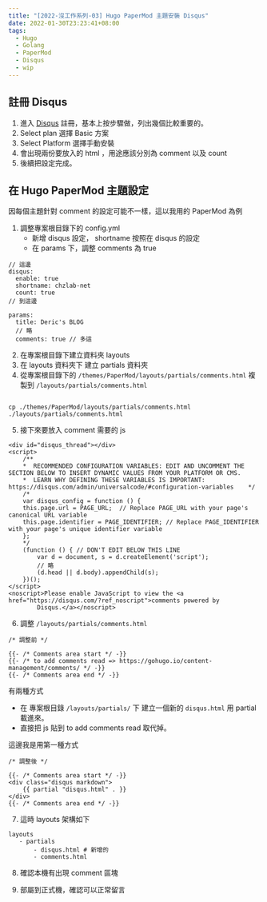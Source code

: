 ```yaml
---
title: "[2022-沒工作系列-03] Hugo PaperMod 主題安裝 Disqus"
date: 2022-01-30T23:23:41+08:00
tags:
  - Hugo
  - Golang
  - PaperMod
  - Disqus
  - wip
---
```


## 註冊 Disqus
1. 進入 [Disqus](https://disqus.com/) 註冊，基本上按步驟做，列出幾個比較重要的。
2. Select plan 選擇 Basic 方案
3. Select Platform 選擇手動安裝
4. 會出現兩份要放入的 html ，用途應該分別為 comment 以及 count
5. 後續把設定完成。


## 在 Hugo PaperMod 主題設定
因每個主題針對 comment 的設定可能不一樣，這以我用的 PaperMod 為例

1. 調整專案根目錄下的 config.yml
    - 新增 disqus 設定， shortname 按照在 disqus 的設定
    - 在 params 下，調整 comments 為 true

```
// 這邊
disqus:
  enable: true
  shortname: chzlab-net
  count: true
// 到這邊

params:
  title: Deric's BLOG
  // 略
  comments: true // 多這

```
2. 在專案根目錄下建立資料夾 layouts
3. 在 layouts 資料夾下 建立 partials 資料夾
4. 從專案根目錄下的 `/themes/PaperMod/layouts/partials/comments.html` 複製到 `/layouts/partials/comments.html`

```shell

cp ./themes/PaperMod/layouts/partials/comments.html ./layouts/partials/comments.html

```

5. 接下來要放入 comment 需要的 js
```
<div id="disqus_thread"></div>
<script>
    /**
    *  RECOMMENDED CONFIGURATION VARIABLES: EDIT AND UNCOMMENT THE SECTION BELOW TO INSERT DYNAMIC VALUES FROM YOUR PLATFORM OR CMS.
    *  LEARN WHY DEFINING THESE VARIABLES IS IMPORTANT: https://disqus.com/admin/universalcode/#configuration-variables    */
    /*
    var disqus_config = function () {
    this.page.url = PAGE_URL;  // Replace PAGE_URL with your page's canonical URL variable
    this.page.identifier = PAGE_IDENTIFIER; // Replace PAGE_IDENTIFIER with your page's unique identifier variable
    };
    */
    (function () { // DON'T EDIT BELOW THIS LINE
        var d = document, s = d.createElement('script');
        // 略
        (d.head || d.body).appendChild(s);
    })();
</script>
<noscript>Please enable JavaScript to view the <a href="https://disqus.com/?ref_noscript">comments powered by
        Disqus.</a></noscript>

```


6. 調整 `/layouts/partials/comments.html`

```
/* 調整前 */

{{- /* Comments area start */ -}}
{{- /* to add comments read => https://gohugo.io/content-management/comments/ */ -}}
{{- /* Comments area end */ -}}

```
有兩種方式
 - 在 專案根目錄 `/layouts/partials/` 下 建立一個新的 `disqus.html` 用 partial 載進來。
 - 直接把 js 貼到 to add comments read 取代掉。

這邊我是用第一種方式

```
/* 調整後 */

{{- /* Comments area start */ -}}
<div class="disqus markdown">
    {{ partial "disqus.html" . }}
</div>
{{- /* Comments area end */ -}}
```

7. 這時 layouts 架構如下
```
layouts
   - partials
       - disqus.html # 新增的
       - comments.html
```

8. 確認本機有出現 comment 區塊

9. 部屬到正式機，確認可以正常留言